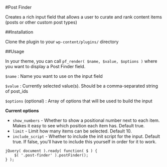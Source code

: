 #Post Finder

Creates a rich input field that allows a user to curate and rank content items (posts or other custom post types)

##Installation

Clone the plugin to your `wp-content/plugins/` directory

##Usage

In your theme, you can call `pf_render( $name, $value, $options )` where you want to display a Post Finder field.

`$name` : Name you want to use on the input field

`$value` : Currently selected value(s). Should be a comma-separated string of post_ids

`$options` (optional) : Array of options that will be used to build the input

**Current options**
* `show_numbers` - Whether to show a positional number next to each item. Makes it easy to see which position each item has. Default true.
* `limit` - Limit how many items can be selected. Default 10.
* `include_script` - Whether to include the init script for the input. Default true. If false, you'll have to include this yourself in order for it to work.
```
jQuery( document ).ready( function( $ ) {
	$( '.post-finder' ).postFinder();
} );
```